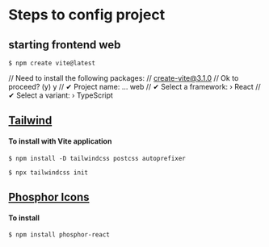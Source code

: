 # Steps to config project

## starting frontend web
```
$ npm create vite@latest
```

// Need to install the following packages:
// create-vite@3.1.0
// Ok to proceed? (y) y
// ✔ Project name: … web
// ✔ Select a framework: › React
// ✔ Select a variant: › TypeScript


## [Tailwind](https://tailwindcss.com/docs/installation/using-postcss)

#### To install with Vite application
```
$ npm install -D tailwindcss postcss autoprefixer
```
```
$ npx tailwindcss init
```

## [Phosphor Icons](https://phosphoricons.com/)

#### To install
```
$ npm install phosphor-react
```



